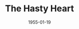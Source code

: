 ---
title: The Hasty Heart
date: 1955-01-19
closing_date: 1955-01-29
layout: productions
playbill:
Theatre: Theatre Jacksonville
Venue: Little Theatre
cast:
- Blossom: L.J. Gift
- Colonel: Don Heebner
- Digger: James Osbaldeston
- Kiwi: Phil Meunier
- Lachlen: George Durney
- Margaret: Barbara Meyer
- Orderly: Larry Maher
- Tommy: Norman Rickard
- Yank: Bob Green
crew:
- Assistant Director: Jeanne Strickland
- Book holder:
  - Betty Ogilvie
  - Ruth Klein
- Construction and painting:
  - Nina Branch
  - Hank Duval
  - Eileen Duval
  - Nat Nunn
  - James Donaldson
  - Bronston Cass
  - Esther Barnes
  - Louise Peairs
  - Yvonne Smith
  - Budd Porter
  - Betty Schoenberger
  - Don Anderson
  - Peggy Gift
  - Margaret Burt
  - Jerry Fletcher
  - Laurel Barton
  - Anne Rogers
  - Mary Wallis
  - Jan Meunier
  - Bill Desinger
  - Eula Mae Snow
  - Judith Snow
  - Fritz Gypson
  - Mel Barnett
  - Elaine Barnert
  - L.J. Gift
- Director: Paul Geisenhof
- Light Controls: Nat Nunn
- Make-up Assistant:
  - Elva Stein
  - Peggy Gift
  - Eileen Duval
  - Jerry Fletcher
  - Jocelyn Brown
  - Polly Clendening
- Make-up Chairman: Eula Mae Snow
- Properties Assistant:
  - Margaret Burt
  - Anne Rogers
  - Millie Barnert
  - Jane White
- Properties Chairman: Walter Gomel
- Setting and Technical Direction: George A. Ramsey, Jr.
- Sound and Music: Alice Nunn
- Stage Manager: James Donaldson
- Wardrobe Assistant:
  - Eileen Duval
  - Susan Schearer
  - Mason Darby
  - Betty Groves
  - Iris Ann Taylor
  - Dorothy Bassett
  - Leone Thurston
  - Betty Ogilvie
  - Caroline Rawls
  - Madelon Geisenhof
- Wardrobe Chairman: Virginia Gomel
orchestra:
external_links:
---